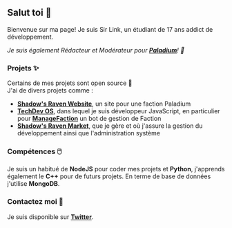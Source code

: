 ## Salut toi 👋

Bienvenue sur ma page! Je suis Sir Link, un étudiant de 17 ans addict de développement. 

*Je suis également Rédacteur et Modérateur pour **[Paladium](https://paladium-pvp.fr)**! 📝*

### Projets ✨

Certains de mes projets sont open source 👀  
J'ai de divers projets comme :

* **[Shadow's Raven Website](https://github.com/SirLink23/ShadowsRaven-Website)**, un site pour une faction Paladium  
* **[TechDev OS](https://discord.gg/Z7d2StRDVN)**, dans lequel je suis développeur JavaScript, en particulier pour **[ManageFaction](https://discord.gg/V49nAfdhFw)** un bot de gestion de Faction
* **[Shadow's Raven Market](https://discord.gg/UaysXErMZT)**, que je gère et où j'assure la gestion du développement ainsi que l'administration système

### Compétences 🖱️

Je suis un habitué de **NodeJS** pour coder mes projets et **Python**, j'apprends également le **C++** pour de futurs projets. En terme de base de données j'utilise **MongoDB**.

### Contactez moi 🤝

Je suis disponible sur **[Twitter](https://twitter.com/_SirLink)**.
